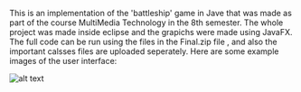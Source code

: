 This is an implementation of the 'battleship' game in Jave that was made as part of the course MultiMedia Technology in the 8th semester. The whole project was made inside eclipse and the grapichs were made using JavaFX. The full code can be run using the files in the Final.zip file , and also the important calsses files are uploaded seperately. Here are some example images of the user interface: 

![alt text]([https://github.com/[username]/[reponame]/blob/[branch]/image.jpg](https://github.com/giorgossapountzakis/battleship_game/blob/main/example_image_1.JPG)https://github.com/giorgossapountzakis/battleship_game/blob/main/example_image_1.JPG)

